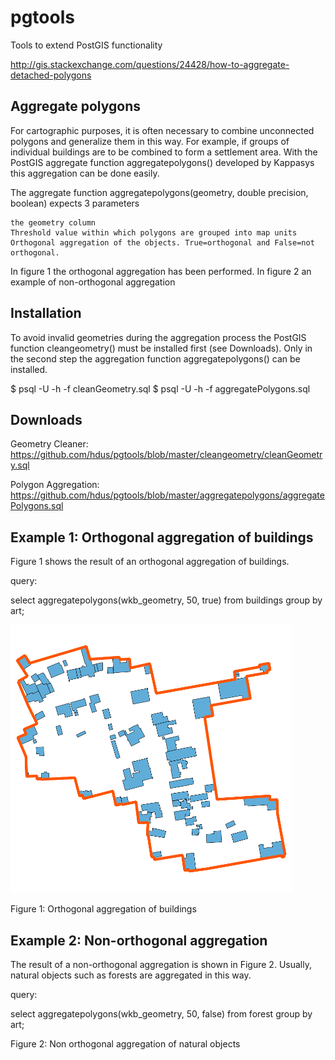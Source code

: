 # pgtools
Tools to extend PostGIS functionality


http://gis.stackexchange.com/questions/24428/how-to-aggregate-detached-polygons
## Aggregate polygons

For cartographic purposes, it is often necessary to combine unconnected polygons and generalize them in this way. For example, if groups of individual buildings are to be combined to form a settlement area. With the PostGIS aggregate function aggregatepolygons() developed by Kappasys this aggregation can be done easily.

The aggregate function aggregatepolygons(geometry, double precision, boolean) expects 3 parameters

    the geometry column
    Threshold value within which polygons are grouped into map units
    Orthogonal aggregation of the objects. True=orthogonal and False=not orthogonal. 
    
    
In figure 1 the orthogonal aggregation has been performed. In figure 2 an example of non-orthogonal aggregation

## Installation

To avoid invalid geometries during the aggregation process the PostGIS function cleangeometry() must be installed first (see Downloads).
Only in the second step the aggregation function aggregatepolygons() can be installed.

 

$ psql <dbname> -U <user> -h <server> -f cleanGeometry.sql
$ psql <dbname> -U <user> -h <server> -f aggregatePolygons.sql

 
## Downloads

Geometry Cleaner: https://github.com/hdus/pgtools/blob/master/cleangeometry/cleanGeometry.sql

Polygon Aggregation: https://github.com/hdus/pgtools/blob/master/aggregatepolygons/aggregatePolygons.sql 



## Example 1: Orthogonal aggregation of buildings

Figure 1 shows the result of an orthogonal aggregation of buildings.

 

 

query:

select aggregatepolygons(wkb_geometry, 50, true) from buildings group by art;

![Screenshot](orthogonal.png)

Figure 1: Orthogonal aggregation of buildings



## Example 2: Non-orthogonal aggregation

The result of a non-orthogonal aggregation is shown in Figure 2. Usually, natural objects such as forests are aggregated in this way.

query:

select aggregatepolygons(wkb_geometry, 50, false) from forest group by art;

 

Figure 2: Non orthogonal aggregation of natural objects

